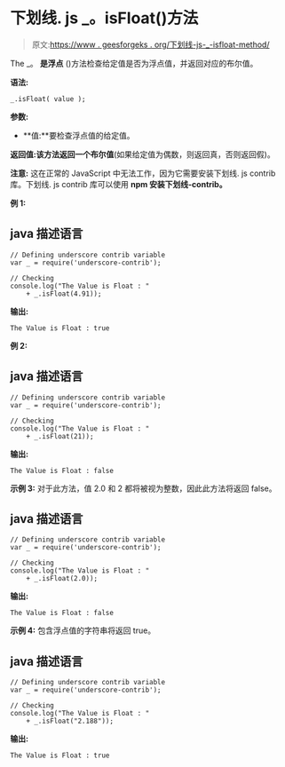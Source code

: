 # 下划线. js _。isFloat()方法

> 原文:[https://www . geesforgeks . org/下划线-js-_-isfloat-method/](https://www.geeksforgeeks.org/underscore-js-_-isfloat-method/)

The _。 **是浮点** ()方法检查给定值是否为浮点值，并返回对应的布尔值。

**语法:**

```
_.isFloat( value );
```

**参数:**

*   **值:**要检查浮点值的给定值。

**返回值:**该方法返回一个**布尔值**(如果给定值为偶数，则返回真，否则返回假)。

**注意:** 这在正常的 JavaScript 中无法工作，因为它需要安装下划线. js contrib 库。下划线. js contrib 库可以使用 **npm 安装下划线-contrib。**

**例 1:**

## java 描述语言

```
// Defining underscore contrib variable
var _ = require('underscore-contrib'); 

// Checking
console.log("The Value is Float : " 
    + _.isFloat(4.91));
```

**输出:**

```
The Value is Float : true
```

**例 2:**

## java 描述语言

```
// Defining underscore contrib variable
var _ = require('underscore-contrib'); 

// Checking
console.log("The Value is Float : " 
    + _.isFloat(21));
```

**输出:**

```
The Value is Float : false
```

**示例 3:** 对于此方法，值 2.0 和 2 都将被视为整数，因此此方法将返回 false。

## java 描述语言

```
// Defining underscore contrib variable
var _ = require('underscore-contrib'); 

// Checking
console.log("The Value is Float : " 
    + _.isFloat(2.0));
```

**输出:**

```
The Value is Float : false
```

**示例 4:** 包含浮点值的字符串将返回 true。

## java 描述语言

```
// Defining underscore contrib variable
var _ = require('underscore-contrib'); 

// Checking
console.log("The Value is Float : " 
    + _.isFloat("2.188"));
```

**输出:**

```
The Value is Float : true
```
